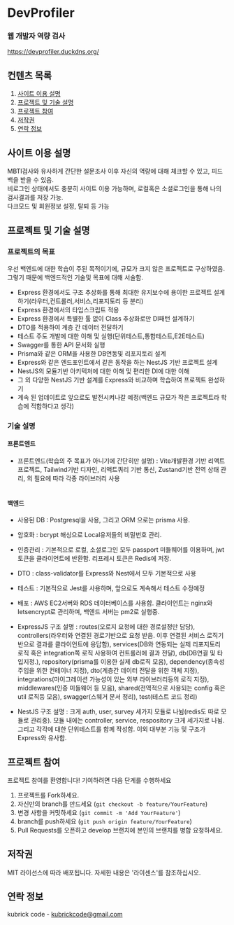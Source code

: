 # DevProfiler

### 웹 개발자 역량 검사

https://devprofiler.duckdns.org/

## 컨텐츠 목록

1. [사이트 이용 설명](#사이트-이용-설명)
2. [프로젝트 및 기술 설명](#프로젝트-및-기술-설명)
3. [프로젝트 참여](#프로젝트-참여)
4. [저작권](#저작권)
5. [연락 정보](#연락-정보)

## 사이트 이용 설명

MBTI검사와 유사하게 간단한 설문조사 이후 자신의 역량에 대해 체크할 수 있고, 피드백을 받을 수 있음.<br />
비로그인 상태에서도 충분히 사이트 이용 가능하며, 로컬혹은 소셜로그인을 통해 나의 검사결과를 저장 가능.<br/>
다크모드 및 회원정보 설정, 탈퇴 등 가능

## 프로젝트 및 기술 설명

### 프로젝트의 목표

우선 백엔드에 대한 학습이 주된 목적이기에, 규모가 크지 않은 프로젝트로 구상하였음.<br/>
그렇기 때문에 백엔드적인 기술및 목표에 대해 서술함.

- Express 환경에서도 구조 추상화를 통해 최대한 유지보수에 용이한 프로젝트 설계하기(라우터,컨트롤러,서비스,리포지토리 등 분리)
- Express 환경에서의 타입스크립트 적용
- Express 환경에서 특별한 툴 없이 Class 추상화로만 DI패턴 설계하기
- DTO를 적용하여 계층 간 데이터 전달하기
- 테스트 주도 개발에 대한 이해 및 실행(단위테스트,통합테스트,E2E테스트)
- Swagger를 통한 API 문서화 실행
- Prisma와 같은 ORM을 사용한 DB연동및 리포지토리 설계
- Express와 같은 엔드포인트에서 같은 동작을 하는 NestJS 기반 프로젝트 설계
- NestJS의 모듈기반 아키텍처에 대한 이해 및 편리한 DI에 대한 이해
- 그 외 다양한 NestJS 기반 설계를 Express와 비교하며 학습하여 프로젝트 완성하기
- 계속 된 업데이트로 앞으로도 발전시켜나갈 예정(백엔드 규모가 작은 프로젝트라 학습에 적합하다고 생각)

### 기술 설명

#### 프론트엔드

- 프론트엔드(학습의 주 목표가 아니기에 간단히만 설명) : Vite개발환경 기반 리액트 프로젝트, Tailwind기반 디자인, 리액트쿼리 기반 통신, Zustand기반 전역 상태 관리, 외 필요에 따라 각종 라이브러리 사용<br/><br/>

#### 백엔드

- 사용된 DB : Postgresql을 사용, 그리고 ORM 으로는 prisma 사용.

- 암호화 : bcrypt 해싱으로 Local유저들의 비밀번호 관리.

- 인증관리 : 기본적으로 로컬, 소셜로그인 모두 passport 미들웨어를 이용하며, jwt토큰을 클라이언트에 반환함. 리프레시 토큰은 Redis에 저장.

- DTO : class-validator를 Express와 Nest에서 모두 기본적으로 사용

- 테스트 : 기본적으로 Jest를 사용하며, 앞으로도 계속해서 테스트 수정예정

- 배포 : AWS EC2서버와 RDS 데이터베이스를 사용함. 클라이언트는 nginx와 letsencrypt로 관리하며, 백엔드 서버는 pm2로 실행중.

- ExpressJS 구조 설명 : routes(오로지 요청에 대한 경로설정만 담당), controllers(라우터와 연결된 경로기반으로 요청 받음. 이후 연결된 서비스 로직기반으로 결과를 클라이언트에 응답함), services(DB와 연동되는 실제 리포지토리 로직 혹은 integration쪽 로직 사용하여 컨트롤러에 결과 전달), db(DB연결 및 타입지정.), repository(prisma를 이용한 실제 db로직 모음), dependency(종속성 주입을 위한 컨테이너 지정), dto(계층간 데이터 전달을 위한 객체 지정), integrations(마이그레이션 가능성이 있는 외부 라이브러리등의 로직 지정), middlewares(인증 미들웨어 등 모음), shared(전역적으로 사용되는 config 혹은 util 로직등 모음), swagger(스웨거 문서 정리), test(테스트 코드 정리)

- NestJS 구조 설명 : 크게 auth, user, survey 세가지 모듈로 나뉨(redis도 따로 모듈로 관리중). 모듈 내에는 controller, service, respository 크게 세가지로 나뉨. 그리고 각각에 대한 단위테스트를 함께 작성함. 이외 대부분 기능 및 구조가 Express와 유사함.

## 프로젝트 참여

프로젝트 참여를 환영합니다! 기여하려면 다음 단계를 수행하세요

1. 프로젝트를 Fork하세요.
2. 자신만의 branch를 만드세요 (`git checkout -b feature/YourFeature`)
3. 변경 사항을 커밋하세요 (`git commit -m 'Add YourFeature'`)
4. branch를 push하세요 (`git push origin feature/YourFeature`)
5. Pull Requests를 오픈하고 develop 브랜치에 본인의 브랜치를 병합 요청하세요.

## 저작권

MIT 라이선스에 따라 배포됩니다. 자세한 내용은 '라이센스'를 참조하십시오.

## 연락 정보

kubrick code - kubrickcode@gmail.com
